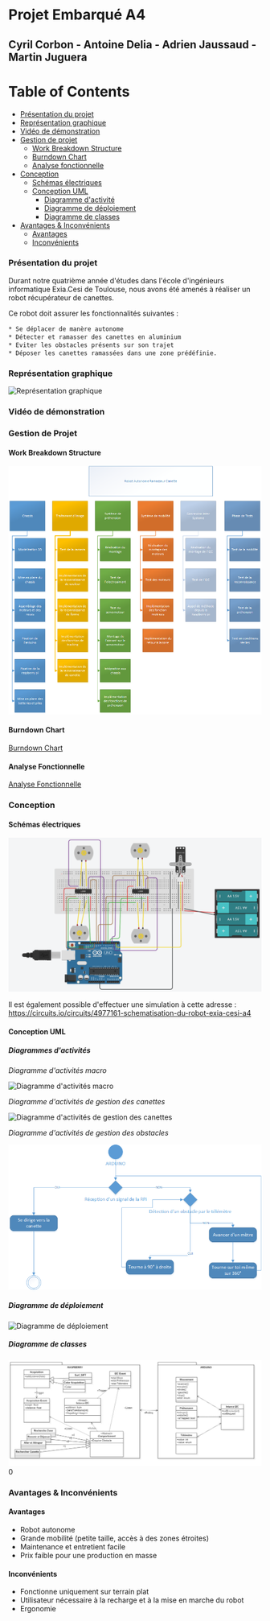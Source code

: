 # Projet Embarqué A4
## Cyril Corbon - Antoine Delia - Adrien Jaussaud - Martin Juguera

Table of Contents
=================

  * [Présentation du projet](#presentation)
  * [Représentation graphique](#representation)
  * [Vidéo de démonstration](#video)
  * [Gestion de projet](#gestion)
    * [Work Breakdown Structure](#wbs)
    * [Burndown Chart](#burndown)
    * [Analyse fonctionnelle](#analyse)
  * [Conception](#conception)
    * [Schémas électriques](#schemas)
    * [Conception UML](#uml)
      * [Diagramme d'activité](#activite)
      * [Diagramme de déploiement](#deploiement)
      * [Diagramme de classes](#classes)
  * [Avantages & Inconvénients](#avantagesetincovenients)
    * [Avantages](#avantages)
    * [Inconvénients](#inconvenients)
    
    
   
   
<a name="presentation"/>

### Présentation du projet
Durant notre quatrième année d'études dans l'école d'ingénieurs informatique Exia.Cesi de Toulouse, nous avons été amenés à réaliser un robot récupérateur de canettes. 
  
  Ce robot doit assurer les fonctionnalités suivantes :
 
    * Se déplacer de manère autonome
    * Détecter et ramasser des canettes en aluminium
    * Eviter les obstacles présents sur son trajet
    * Déposer les canettes ramassées dans une zone prédéfinie.


<a name="representation"/>

### Représentation graphique

 ![Représentation graphique](/Conception/Représentation2D.png)

<a name="video"/>

### Vidéo de démonstration

<a name="gestion"/>

### Gestion de Projet

<a name="wbs"/>

#### Work Breakdown Structure
![Work Breakdown Structure](https://github.com/antoinedelia/ProjetEmbarque/blob/master/Conception/Gestion%20de%20Projet/WBS.png?raw=true)

<a name="burndown"/>

#### Burndown Chart
[Burndown Chart](https://github.com/antoinedelia/ProjetEmbarque/blob/master/Conception/Gestion%20de%20Projet/BurndownChart.xlsx?raw=true)

<a name="analyse"/>

#### Analyse Fonctionnelle

[Analyse Fonctionnelle](https://github.com/antoinedelia/ProjetEmbarque/blob/master/Conception/Gestion%20de%20Projet/AnalyseFonctionnelle.xlsx?raw=true)

<a name="conception"/>

### Conception

<a name="schemas"/>

#### Schémas électriques

![Schémas Circuits](https://github.com/antoinedelia/ProjetEmbarque/blob/master/Conception/Circuits.PNG?raw=true)



Il est également possible d'effectuer une simulation à cette adresse : https://circuits.io/circuits/4977161-schematisation-du-robot-exia-cesi-a4

<a name="uml"/>

#### Conception UML

<a name="activite"/>

##### Diagrammes d'activités
_Diagramme d'activités macro_

![Diagramme d'activités macro](https://github.com/antoinedelia/ProjetEmbarque/blob/master/Conception/UML/MacroActivit%C3%A9.jpg?raw=true)

_Diagramme d'activités de gestion des canettes_

![Diagramme d'activités de gestion des canettes](https://github.com/antoinedelia/ProjetEmbarque/blob/master/Conception/UML/Activit%C3%A9Canette.jpg?raw=true)

_Diagramme d'activités de gestion des obstacles_

![Diagramme d'activités de gestion des obstacles](https://github.com/antoinedelia/ProjetEmbarque/blob/master/Conception/UML/Activit%C3%A9D%C3%A9tection.png?raw=true)

<a name="deploiement"/>

##### Diagramme de déploiement 

![Diagramme de déploiement](https://github.com/antoinedelia/ProjetEmbarque/blob/master/Conception/UML/DiagrammeD%C3%A9ploiement.jpg?raw=true)

<a name="classes"/>

##### Diagramme de classes

![Diagramme de classes](https://github.com/antoinedelia/ProjetEmbarque/blob/master/Conception/UML/DiagrammeClasses.jpg?raw=true)
0

<a name="avantagesetinconvenients"/>

### Avantages & Inconvénients

<a name="avantages"/>

#### Avantages

 * Robot autonome
 * Grande mobilité (petite taille, accès à des zones étroites)
 * Maintenance et entretient facile
 * Prix faible pour une production en masse

<a name="inconvenients"/>

#### Inconvénients

 * Fonctionne uniquement sur terrain plat
 * Utilisateur nécessaire à la recharge et à la mise en marche du robot
 * Ergonomie
